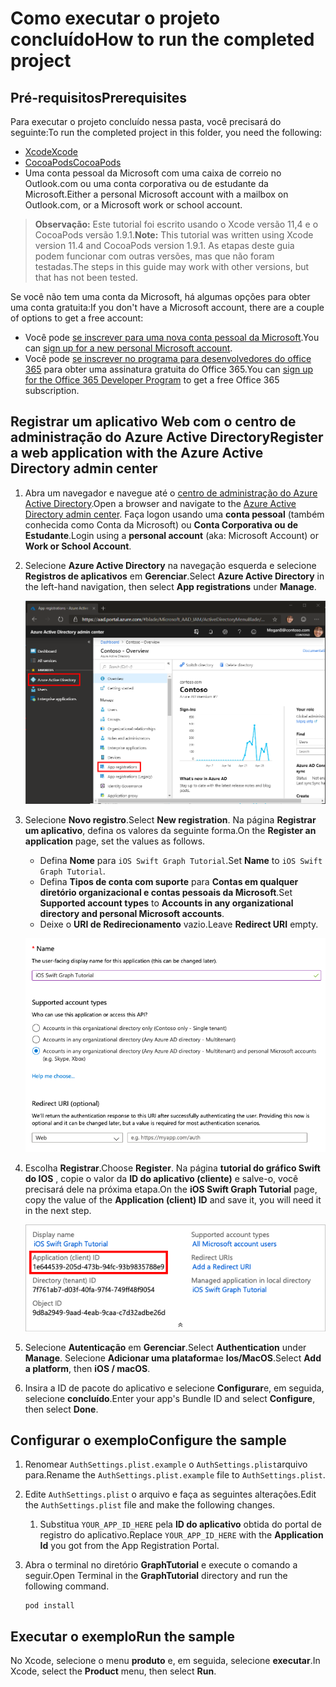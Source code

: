 # <a name="how-to-run-the-completed-project"></a><span data-ttu-id="20f11-101">Como executar o projeto concluído</span><span class="sxs-lookup"><span data-stu-id="20f11-101">How to run the completed project</span></span>

## <a name="prerequisites"></a><span data-ttu-id="20f11-102">Pré-requisitos</span><span class="sxs-lookup"><span data-stu-id="20f11-102">Prerequisites</span></span>

<span data-ttu-id="20f11-103">Para executar o projeto concluído nessa pasta, você precisará do seguinte:</span><span class="sxs-lookup"><span data-stu-id="20f11-103">To run the completed project in this folder, you need the following:</span></span>

- [<span data-ttu-id="20f11-104">Xcode</span><span class="sxs-lookup"><span data-stu-id="20f11-104">Xcode</span></span>](https://developer.apple.com/xcode/)
- [<span data-ttu-id="20f11-105">CocoaPods</span><span class="sxs-lookup"><span data-stu-id="20f11-105">CocoaPods</span></span>](https://cocoapods.org)
- <span data-ttu-id="20f11-106">Uma conta pessoal da Microsoft com uma caixa de correio no Outlook.com ou uma conta corporativa ou de estudante da Microsoft.</span><span class="sxs-lookup"><span data-stu-id="20f11-106">Either a personal Microsoft account with a mailbox on Outlook.com, or a Microsoft work or school account.</span></span>

> <span data-ttu-id="20f11-107">**Observação:** Este tutorial foi escrito usando o Xcode versão 11,4 e o CocoaPods versão 1.9.1.</span><span class="sxs-lookup"><span data-stu-id="20f11-107">**Note:** This tutorial was written using Xcode version 11.4 and CocoaPods version 1.9.1.</span></span> <span data-ttu-id="20f11-108">As etapas deste guia podem funcionar com outras versões, mas que não foram testadas.</span><span class="sxs-lookup"><span data-stu-id="20f11-108">The steps in this guide may work with other versions, but that has not been tested.</span></span>

<span data-ttu-id="20f11-109">Se você não tem uma conta da Microsoft, há algumas opções para obter uma conta gratuita:</span><span class="sxs-lookup"><span data-stu-id="20f11-109">If you don't have a Microsoft account, there are a couple of options to get a free account:</span></span>

- <span data-ttu-id="20f11-110">Você pode [se inscrever para uma nova conta pessoal da Microsoft](https://signup.live.com/signup?wa=wsignin1.0&rpsnv=12&ct=1454618383&rver=6.4.6456.0&wp=MBI_SSL_SHARED&wreply=https://mail.live.com/default.aspx&id=64855&cbcxt=mai&bk=1454618383&uiflavor=web&uaid=b213a65b4fdc484382b6622b3ecaa547&mkt=E-US&lc=1033&lic=1).</span><span class="sxs-lookup"><span data-stu-id="20f11-110">You can [sign up for a new personal Microsoft account](https://signup.live.com/signup?wa=wsignin1.0&rpsnv=12&ct=1454618383&rver=6.4.6456.0&wp=MBI_SSL_SHARED&wreply=https://mail.live.com/default.aspx&id=64855&cbcxt=mai&bk=1454618383&uiflavor=web&uaid=b213a65b4fdc484382b6622b3ecaa547&mkt=E-US&lc=1033&lic=1).</span></span>
- <span data-ttu-id="20f11-111">Você pode [se inscrever no programa para desenvolvedores do office 365](https://developer.microsoft.com/office/dev-program) para obter uma assinatura gratuita do Office 365.</span><span class="sxs-lookup"><span data-stu-id="20f11-111">You can [sign up for the Office 365 Developer Program](https://developer.microsoft.com/office/dev-program) to get a free Office 365 subscription.</span></span>

## <a name="register-a-web-application-with-the-azure-active-directory-admin-center"></a><span data-ttu-id="20f11-112">Registrar um aplicativo Web com o centro de administração do Azure Active Directory</span><span class="sxs-lookup"><span data-stu-id="20f11-112">Register a web application with the Azure Active Directory admin center</span></span>

1. <span data-ttu-id="20f11-113">Abra um navegador e navegue até o [centro de administração do Azure Active Directory](https://aad.portal.azure.com).</span><span class="sxs-lookup"><span data-stu-id="20f11-113">Open a browser and navigate to the [Azure Active Directory admin center](https://aad.portal.azure.com).</span></span> <span data-ttu-id="20f11-114">Faça logon usando uma **conta pessoal** (também conhecida como Conta da Microsoft) ou **Conta Corporativa ou de Estudante**.</span><span class="sxs-lookup"><span data-stu-id="20f11-114">Login using a **personal account** (aka: Microsoft Account) or **Work or School Account**.</span></span>

1. <span data-ttu-id="20f11-115">Selecione **Azure Active Directory** na navegação esquerda e selecione **Registros de aplicativos** em **Gerenciar**.</span><span class="sxs-lookup"><span data-stu-id="20f11-115">Select **Azure Active Directory** in the left-hand navigation, then select **App registrations** under **Manage**.</span></span>

    ![<span data-ttu-id="20f11-116">Uma captura de tela dos registros de aplicativo</span><span class="sxs-lookup"><span data-stu-id="20f11-116">A screenshot of the App registrations</span></span> ](/tutorial/images/aad-portal-app-registrations.png)

1. <span data-ttu-id="20f11-117">Selecione **Novo registro**.</span><span class="sxs-lookup"><span data-stu-id="20f11-117">Select **New registration**.</span></span> <span data-ttu-id="20f11-118">Na página **Registrar um aplicativo**, defina os valores da seguinte forma.</span><span class="sxs-lookup"><span data-stu-id="20f11-118">On the **Register an application** page, set the values as follows.</span></span>

    - <span data-ttu-id="20f11-119">Defina **Nome** para `iOS Swift Graph Tutorial`.</span><span class="sxs-lookup"><span data-stu-id="20f11-119">Set **Name** to `iOS Swift Graph Tutorial`.</span></span>
    - <span data-ttu-id="20f11-120">Defina **Tipos de conta com suporte** para **Contas em qualquer diretório organizacional e contas pessoais da Microsoft**.</span><span class="sxs-lookup"><span data-stu-id="20f11-120">Set **Supported account types** to **Accounts in any organizational directory and personal Microsoft accounts**.</span></span>
    - <span data-ttu-id="20f11-121">Deixe o **URI de Redirecionamento** vazio.</span><span class="sxs-lookup"><span data-stu-id="20f11-121">Leave **Redirect URI** empty.</span></span>

    ![Uma captura de tela da página registrar um aplicativo](/tutorial/images/aad-register-an-app.png)

1. <span data-ttu-id="20f11-123">Escolha **Registrar**.</span><span class="sxs-lookup"><span data-stu-id="20f11-123">Choose **Register**.</span></span> <span data-ttu-id="20f11-124">Na página **tutorial do gráfico Swift do IOS** , copie o valor da **ID do aplicativo (cliente)** e salve-o, você precisará dele na próxima etapa.</span><span class="sxs-lookup"><span data-stu-id="20f11-124">On the **iOS Swift Graph Tutorial** page, copy the value of the **Application (client) ID** and save it, you will need it in the next step.</span></span>

    ![Uma captura de tela da ID do aplicativo do novo registro de aplicativo](/tutorial/images/aad-application-id.png)

1. <span data-ttu-id="20f11-126">Selecione **Autenticação** em **Gerenciar**.</span><span class="sxs-lookup"><span data-stu-id="20f11-126">Select **Authentication** under **Manage**.</span></span> <span data-ttu-id="20f11-127">Selecione **Adicionar uma plataforma**e **Ios/MacOS**.</span><span class="sxs-lookup"><span data-stu-id="20f11-127">Select **Add a platform**, then **iOS / macOS**.</span></span>

1. <span data-ttu-id="20f11-128">Insira a ID de pacote do aplicativo e selecione **Configurar**e, em seguida, selecione **concluído**.</span><span class="sxs-lookup"><span data-stu-id="20f11-128">Enter your app's Bundle ID and select **Configure**, then select **Done**.</span></span>

## <a name="configure-the-sample"></a><span data-ttu-id="20f11-129">Configurar o exemplo</span><span class="sxs-lookup"><span data-stu-id="20f11-129">Configure the sample</span></span>

1. <span data-ttu-id="20f11-130">Renomear `AuthSettings.plist.example` o `AuthSettings.plist`arquivo para.</span><span class="sxs-lookup"><span data-stu-id="20f11-130">Rename the `AuthSettings.plist.example` file to `AuthSettings.plist`.</span></span>
1. <span data-ttu-id="20f11-131">Edite `AuthSettings.plist` o arquivo e faça as seguintes alterações.</span><span class="sxs-lookup"><span data-stu-id="20f11-131">Edit the `AuthSettings.plist` file and make the following changes.</span></span>
    1. <span data-ttu-id="20f11-132">Substitua `YOUR_APP_ID_HERE` pela **ID do aplicativo** obtida do portal de registro do aplicativo.</span><span class="sxs-lookup"><span data-stu-id="20f11-132">Replace `YOUR_APP_ID_HERE` with the **Application Id** you got from the App Registration Portal.</span></span>
1. <span data-ttu-id="20f11-133">Abra o terminal no diretório **GraphTutorial** e execute o comando a seguir.</span><span class="sxs-lookup"><span data-stu-id="20f11-133">Open Terminal in the **GraphTutorial** directory and run the following command.</span></span>

    ```Shell
    pod install
    ```

## <a name="run-the-sample"></a><span data-ttu-id="20f11-134">Executar o exemplo</span><span class="sxs-lookup"><span data-stu-id="20f11-134">Run the sample</span></span>

<span data-ttu-id="20f11-135">No Xcode, selecione o menu **produto** e, em seguida, selecione **executar**.</span><span class="sxs-lookup"><span data-stu-id="20f11-135">In Xcode, select the **Product** menu, then select **Run**.</span></span>
